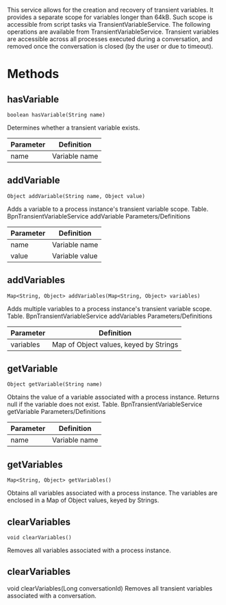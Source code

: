 This service allows for the creation and recovery of transient variables. It provides a separate scope for variables longer than 64kB. Such scope is accessible from script tasks via TransientVariableService.
The following operations are available from TransientVariableService. Transient variables are accessible across all processes executed during a conversation, and removed once the conversation is closed (by the user or due to timeout).
# Methods
## hasVariable
    boolean hasVariable(String name)
Determines whether a transient variable exists.

| Parameter | Definition |
| ----|----|
| name | Variable name |

## addVariable
    Object addVariable(String name, Object value)
Adds a variable to a process instance's transient variable scope.
Table. BpnTransientVariableService addVariable Parameters/Definitions

| Parameter | Definition |
| ----|----|
| name | Variable name |
| value | Variable value |

## addVariables
    Map<String, Object> addVariables(Map<String, Object> variables)
Adds multiple variables to a process instance's transient variable scope.
Table. BpnTransientVariableService addVariables Parameters/Definitions

| Parameter | Definition |
| ----|----|
| variables | Map of Object values, keyed by Strings |

## getVariable
    Object getVariable(String name)
Obtains the value of a variable associated with a process instance. Returns null if the variable does not exist.
Table. BpnTransientVariableService getVariable Parameters/Definitions

| Parameter | Definition |
| ----|----|
| name | Variable name |

## getVariables
    Map<String, Object> getVariables()
Obtains all variables associated with a process instance. The variables are enclosed in a Map of Object values, keyed by Strings.
## clearVariables
    void clearVariables()
Removes all variables associated with a process instance.
## clearVariables
void clearVariables(Long conversationId)
Removes all transient variables associated with a conversation.

